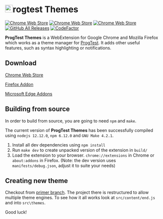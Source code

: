 # <img src="https://raw.githubusercontent.com/keombre/progtest-theme/stable/src/themes/assets/favicon.ico" style="width: 25px" />rogtest Themes

[![Chrome Web Store](https://img.shields.io/chrome-web-store/stars/eoofjghfpdplnjhbfflfnfogdjnedgjf)](https://chrome.google.com/webstore/detail/progtest-themes/eoofjghfpdplnjhbfflfnfogdjnedgjf)
[![Chrome Web Store](https://img.shields.io/chrome-web-store/v/eoofjghfpdplnjhbfflfnfogdjnedgjf)](https://chrome.google.com/webstore/detail/progtest-themes/eoofjghfpdplnjhbfflfnfogdjnedgjf)
[![Chrome Web Store](https://img.shields.io/chrome-web-store/users/eoofjghfpdplnjhbfflfnfogdjnedgjf?label=chrome%20users&logo=google-chrome&logoColor=fff)](https://chrome.google.com/webstore/detail/progtest-themes/eoofjghfpdplnjhbfflfnfogdjnedgjf)
[![GitHub All Releases](https://img.shields.io/github/downloads/keombre/progtest-theme/total?label=firefox%20download&logo=mozilla-firefox&logoColor=fff)](https://github.com/keombre/progtest-theme/releases/latest)
[![CodeFactor](https://www.codefactor.io/repository/github/keombre/progtest-theme/badge)](https://www.codefactor.io/repository/github/keombre/progtest-theme/overview)

**ProgTest Themes** is a WebExtension for Google Chrome and Mozilla Firefox which works as a theme manager for [ProgTest](https://progtest.fit.cvut.cz). It adds other useful features, such as syntax highlighting or notifications.

## Download

[Chrome Web Store](https://chrome.google.com/webstore/detail/progtest-themes/eoofjghfpdplnjhbfflfnfogdjnedgjf)

[Firefox Addon](https://github.com/keombre/progtest-theme/releases/latest)

[Microsoft Edge Addons](https://microsoftedge.microsoft.com/addons/detail/knkajihkihfoadhcgjibkhlhdfdmliem)

## Building from source

In order to build from source, you are going to need `npm` and `make`.

The current version of **ProgTest Themes** has been successfully compiled using `nodejs 12.12.0`, `npm 6.12.0` and `GNU Make 4.2.1`.

1. Install all dev dependencies using `npm install`
2. Run `make dev` to create unpacked version of the extension in `build/`
3. Load the extension to your browser. `chrome://extensions` in Chrome or `about:addons` in Firefox. (Note: the dev version uses `manifests/debug.json`, adjust it to suite your needs)

## Creating new theme

Checkout from [primer branch](https://github.com/keombre/progtest-theme/tree/primer). The project there is restructured to allow multiple theme engines. To see how it all works look at `src/content/end.js` and into `src\themes`.

Good luck!
